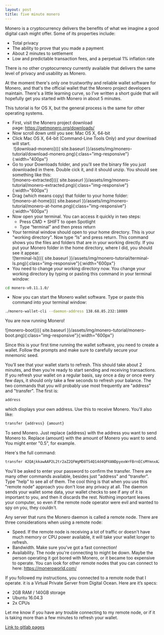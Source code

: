 ```yaml
---
layout: post
title: five minute monero
---
```





Monero is a cryptocurrency delivers the benefits of what we imagine a good digital cash might offer. Some of its properties include: 

* Total privacy
* The ability to prove that you made a payment
* About 2 minutes to settlement
* Low and predictable transaction fees, and a perpetual 1% inflation rate 

There is no other cryptocurrency currently available that delivers the same level of privacy and usability as Monero. 

At the moment there's only one trustworthy and reliable wallet software for Monero, and that's the official wallet that the Monero project developers maintain. There's a little learning curve, so I’ve written a short guide that will hopefully get you started with Monero in about 5 minutes. 

This tutorial is for OS X, but the general process is the same for other operating systems.

* First, visit the Monero project download page: https://getmonero.org/downloads/
* Now scroll down until you see: Mac OS X, 64-bit
* Click Mac OS X, 64-bit (Command-Line Tools Only) and your download will start.<br> ![download-monero]({{ site.baseurl }}/assets/img/monero-tutorial/download-monero.png){:class="img-responsive"}{:width="400px"}
* Go to your Downloads folder, and you’ll see the binary file you just downloaded in there. Double cick it, and it should unzip. You should see something like this:<br> ![monero-extracted]({{ site.baseurl }}/assets/img/monero-tutorial/monero-extracted.png){:class="img-responsive"}{:width="600px"}
* Drag (which means copy) that folder to your home folder:<br> ![monero-at-home]({{ site.baseurl }}/assets/img/monero-tutorial/monero-at-home.png){:class="img-responsive"}{:width="600px"}
* Now open your terminal. You can access it quickly in two steps: 
  - Press CMD + SHIFT to open Spotlight
  - Type “terminal” and then press return
* Your terminal window should open to your home directory. This is your "working directory". Now type “ls” and press return. This command shows you the files and folders that are in your working directly. If you put your Monero folder in the home directory, where I did, you should see it appear.<br> ![terminal-ls]({{ site.baseurl }}/assets/img/monero-tutorial/terminal-ls.png){:class="img-responsive"}{:width="600px"}
* You need to change your working directory now. You change your working directory by typing or pasting this command in your terminal window:  <br>
```bash
cd monero-v0.11.1.0/
```
* Now you can start the Monero wallet software. Type or paste this command into your terminal window: <br>
```bash
./monero-wallet-cli --daemon-address 138.68.85.232:18089 
```


You are now running Monero!

![monero-boot]({{ site.baseurl }}/assets/img/monero-tutorial/monero-boot.png){:class="img-responsive"}{:width="600px"}

Since this is your first time running the wallet software, you need to create a wallet. Follow the prompts and make sure to carefully secure your mnemonic seed.

You’ll see that your wallet starts to refresh. This should take about 2 minutes, and then you’re ready to start sending and receiving transactions. If you refresh your wallet on a regular basis, say once a day or once every few days, it should only take a few seconds to refresh your balance. The two commands that you will probably use most frequently are "address" and "transfer". The first is:

```bash
address
```

which displays your own address. Use this to receive Monero. You'll also like:  

```bash
transfer {address} {amount}
```

To send Monero. Just replace {address} with the address you want to send Monero to. Replace {amount} with the amount of Monero you want to send. You might enter "0.5", for example.

Here's the full command:

```bash
transfer 42QAjkkawAAP2L2tr2aZ2QFWgMD8TS4Q14d4QPXANDpyexWrFBrnECsMYmnxAZhMoX8ZoAJ6YCnPLgmxe8HCFxpo7BBJ87Z 0.5
```

You'll be asked to enter your password to confirm the transfer. There are many other commands available, besides just "address" and "transfer". Type "help" to see all of them. The cool thing is that when you use this "remote node" approach you don't lose any privacy at all. The daemon sends your wallet some data, your wallet checks to see if any of it is important to you, and then it discards the rest. Nothing important leaves your computer, so even if the remote node operator were evil and wanted to spy on you, they couldn't.

Any server that runs the Monero daemon is called a remote node. There are three considerations when using a remote node:

* Speed. If the remote node is receiving a lot of traffic or doesn't have much memory or CPU power available, it will take your wallet longer to refresh.
* Bandwidth. Make sure you've got a fast connection!
* Availability. The node you're connecting to might be down. Maybe the person operating it got bored with Monero, or it became too expensive to operate. You can look for other remote nodes that you can connect to here: https://moneroworld.com/


If you followed my instructions, you connected to a remote node that I operate. it is a Virtual Private Server from Digital Ocean. Here are it’s specs: 

* 2GB RAM / 140GB storage
* Ubuntu 16.04.3
* 2x CPUs

Let me know if you have any trouble connecting to my remote node, or if it is taking more than a few minutes to refresh your wallet.


[Link to gitlab pages](https://rusticbison.gitlab.io/hcpp2017/)

